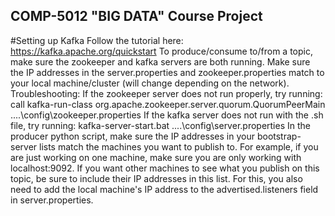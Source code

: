 ## COMP-5012 "BIG DATA" Course Project

#Setting up Kafka
Follow the tutorial here: https://kafka.apache.org/quickstart
To produce/consume to/from a topic, make sure the zookeeper and kafka servers are both running. 
Make sure the IP addresses in the server.properties and zookeeper.properties match to your local machine/cluster (will change depending on the network).
Troubleshooting:
If the zookeeper server does not run properly, try running: call kafka-run-class org.apache.zookeeper.server.quorum.QuorumPeerMain ..\..\config\zookeeper.properties
If the kafka server does not run with the .sh file, try running: kafka-server-start.bat ..\..\config\server.properties
In the producer python script, make sure the IP addresses in your bootstrap-server lists match the machines you want to publish to. 
For example, if you are just working on one machine, make sure you are only working with localhost:9092. 
If you want other machines to see what you publish on this topic, be sure to include their IP addresses in this list. For this, you also need to add the local machine's IP address to the advertised.listeners field in server.properties.

